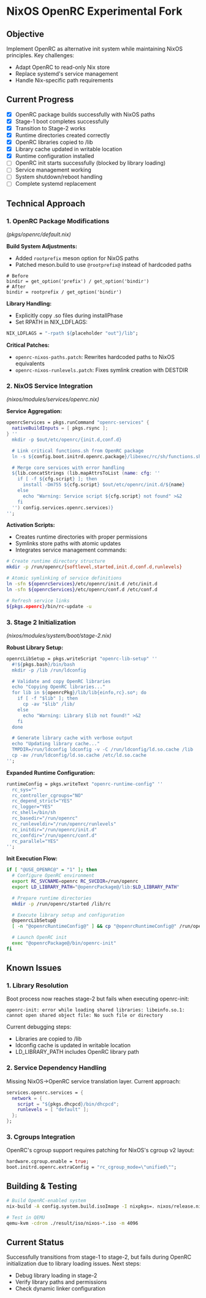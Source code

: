 # NixOS OpenRC Experimental Fork

## Objective
Implement OpenRC as alternative init system while maintaining NixOS principles. Key challenges:
- Adapt OpenRC to read-only Nix store
- Replace systemd's service management
- Handle Nix-specific path requirements

## Current Progress
- [x] OpenRC package builds successfully with NixOS paths
- [x] Stage-1 boot completes successfully
- [x] Transition to Stage-2 works
- [x] Runtime directories created correctly
- [x] OpenRC libraries copied to /lib
- [x] Library cache updated in writable location
- [x] Runtime configuration installed
- [ ] OpenRC init starts successfully (blocked by library loading)
- [ ] Service management working
- [ ] System shutdown/reboot handling
- [ ] Complete systemd replacement

## Technical Approach

### 1. OpenRC Package Modifications
*(pkgs/openrc/default.nix)*

**Build System Adjustments:**
- Added `rootprefix` meson option for NixOS paths
- Patched meson.build to use `@rootprefix@` instead of hardcoded paths
```meson
# Before
bindir = get_option('prefix') / get_option('bindir')
# After
bindir = rootprefix / get_option('bindir')
```

**Library Handling:**
- Explicitly copy .so files during installPhase
- Set RPATH in NIX_LDFLAGS:
```nix
NIX_LDFLAGS = "-rpath ${placeholder "out"}/lib";
```

**Critical Patches:**
- `openrc-nixos-paths.patch`: Rewrites hardcoded paths to NixOS equivalents
- `openrc-nixos-runlevels.patch`: Fixes symlink creation with DESTDIR

### 2. NixOS Service Integration
*(nixos/modules/services/openrc.nix)*

**Service Aggregation:**
```nix
openrcServices = pkgs.runCommand "openrc-services" {
  nativeBuildInputs = [ pkgs.rsync ];
} ''
  mkdir -p $out/etc/openrc/{init.d,conf.d}

  # Link critical functions.sh from OpenRC package
  ln -s ${config.boot.initrd.openrc.package}/libexec/rc/sh/functions.sh $out/etc/openrc/init.d/

  # Merge core services with error handling
  ${lib.concatStrings (lib.mapAttrsToList (name: cfg: ''
    if [ -f ${cfg.script} ]; then
      install -Dm755 ${cfg.script} $out/etc/openrc/init.d/${name}
    else
      echo "Warning: Service script ${cfg.script} not found" >&2
    fi
  '') config.services.openrc.services)}
'';
```

**Activation Scripts:**
- Creates runtime directories with proper permissions
- Symlinks store paths with atomic updates
- Integrates service management commands:
```bash
# Create runtime directory structure
mkdir -p /run/openrc/{softlevel,started,init.d,conf.d,runlevels}

# Atomic symlinking of service definitions
ln -sfn ${openrcServices}/etc/openrc/init.d /etc/init.d
ln -sfn ${openrcServices}/etc/openrc/conf.d /etc/conf.d

# Refresh service links
${pkgs.openrc}/bin/rc-update -u
```

### 3. Stage 2 Initialization
*(nixos/modules/system/boot/stage-2.nix)*

**Robust Library Setup:**
```nix
openrcLibSetup = pkgs.writeScript "openrc-lib-setup" ''
  #!${pkgs.bash}/bin/bash
  mkdir -p /lib /run/ldconfig

  # Validate and copy OpenRC libraries
  echo "Copying OpenRC libraries..."
  for lib in ${openrcPkg}/lib/lib{einfo,rc}.so*; do
    if [ -f "$lib" ]; then
      cp -av "$lib" /lib/
    else
      echo "Warning: Library $lib not found!" >&2
    fi
  done

  # Generate library cache with verbose output
  echo "Updating library cache..."
  TMPDIR=/run/ldconfig ldconfig -v -C /run/ldconfig/ld.so.cache /lib
  cp -av /run/ldconfig/ld.so.cache /etc/ld.so.cache
'';
```

**Expanded Runtime Configuration:**
```nix
runtimeConfig = pkgs.writeText "openrc-runtime-config" ''
  rc_sys=""
  rc_controller_cgroups="NO"
  rc_depend_strict="YES"
  rc_logger="YES"
  rc_shell=/bin/sh
  rc_basedir="/run/openrc"
  rc_runleveldir="/run/openrc/runlevels"
  rc_initdir="/run/openrc/init.d"
  rc_confdir="/run/openrc/conf.d"
  rc_parallel="YES"
'';
```

**Init Execution Flow:**
```bash
if [ "@USE_OPENRC@" = "1" ]; then
  # Configure OpenRC environment
  export RC_SVCNAME=openrc RC_SVCDIR=/run/openrc
  export LD_LIBRARY_PATH="@openrcPackage@/lib:$LD_LIBRARY_PATH"

  # Prepare runtime directories
  mkdir -p /run/openrc/started /lib/rc

  # Execute library setup and configuration
  @openrcLibSetup@
  [ -n "@openrcRuntimeConfig@" ] && cp "@openrcRuntimeConfig@" /run/openrc/rc.conf

  # Launch OpenRC init
  exec "@openrcPackage@/bin/openrc-init"
fi
```

## Known Issues

### 1. Library Resolution
Boot process now reaches stage-2 but fails when executing openrc-init:
```
openrc-init: error while loading shared libraries: libeinfo.so.1: cannot open shared object file: No such file or directory
```
Current debugging steps:
- Libraries are copied to /lib
- ldconfig cache is updated in writable location
- LD_LIBRARY_PATH includes OpenRC library path

### 2. Service Dependency Handling
Missing NixOS->OpenRC service translation layer. Current approach:
```nix
services.openrc.services = {
  network = {
    script = "${pkgs.dhcpcd}/bin/dhcpcd";
    runlevels = [ "default" ];
  };
};
```

### 3. Cgroups Integration
OpenRC's cgroup support requires patching for NixOS's cgroup v2 layout:
```nix
hardware.cgroup.enable = true;
boot.initrd.openrc.extraConfig = "rc_cgroup_mode=\"unified\"";
```

## Building & Testing

```bash
# Build OpenRC-enabled system
nix-build -A config.system.build.isoImage -I nixpkgs=. nixos/release.nix

# Test in QEMU
qemu-kvm -cdrom ./result/iso/nixos-*.iso -m 4096
```

## Current Status
Successfully transitions from stage-1 to stage-2, but fails during OpenRC initialization due to library loading issues. Next steps:
- Debug library loading in stage-2
- Verify library paths and permissions
- Check dynamic linker configuration
